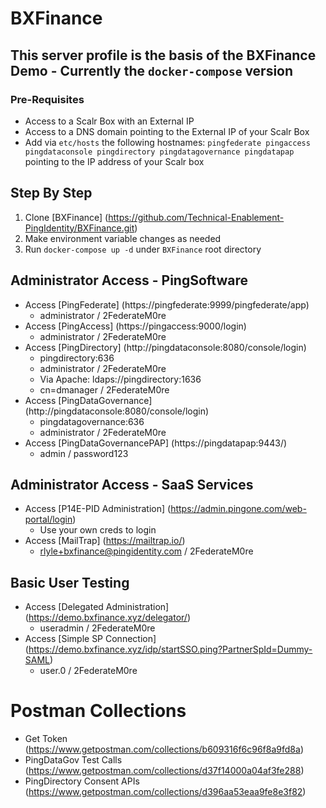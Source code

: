 # BXFinance
## This server profile is the basis of the BXFinance Demo - Currently the `docker-compose` version

### Pre-Requisites

* Access to a Scalr Box with an External IP
* Access to a DNS domain pointing to the External IP of your Scalr Box
* Add via `etc/hosts` the following hostnames: `pingfederate pingaccess pingdataconsole pingdirectory pingdatagovernance pingdatapap` pointing to the IP address of your Scalr box

## Step By Step

1. Clone [BXFinance] (https://github.com/Technical-Enablement-PingIdentity/BXFinance.git)
2. Make environment variable changes as needed
3. Run `docker-compose up -d` under `BXFinance` root directory

## Administrator Access - PingSoftware

* Access [PingFederate] (https://pingfederate:9999/pingfederate/app)
  - administrator / 2FederateM0re
* Access [PingAccess] (https://pingaccess:9000/login)
  - administrator / 2FederateM0re
* Access [PingDirectory] (http://pingdataconsole:8080/console/login)
  - pingdirectory:636
  - administrator / 2FederateM0re
  - Via Apache: ldaps://pingdirectory:1636
  - cn=dmanager / 2FederateM0re
* Access [PingDataGovernance] (http://pingdataconsole:8080/console/login)
  - pingdatagovernance:636
  - administrator / 2FederateM0re
* Access [PingDataGovernancePAP] (https://pingdatapap:9443/)
  - admin / password123

## Administrator Access - SaaS Services
* Access [P14E-PID Administration] (https://admin.pingone.com/web-portal/login)
  - Use your own creds to login
* Access [MailTrap] (https://mailtrap.io/)
  - rlyle+bxfinance@pingidentity.com / 2FederateM0re

## Basic User Testing 
* Access [Delegated Administration] (https://demo.bxfinance.xyz/delegator/)
  - useradmin / 2FederateM0re
* Access [Simple SP Connection] (https://demo.bxfinance.xyz/idp/startSSO.ping?PartnerSpId=Dummy-SAML)
  - user.0 / 2FederateM0re

# Postman Collections
* Get Token (https://www.getpostman.com/collections/b609316f6c96f8a9fd8a)
* PingDataGov Test Calls (https://www.getpostman.com/collections/d37f14000a04af3fe288)
* PingDirectory Consent APIs (https://www.getpostman.com/collections/d396aa53eaa9fe8e3f82)




  


